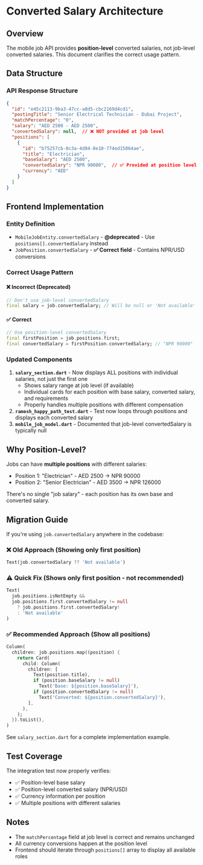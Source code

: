 # Converted Salary Architecture

## Overview
The mobile job API provides **position-level** converted salaries, not job-level converted salaries. This document clarifies the correct usage pattern.

## Data Structure

### API Response Structure
```json
{
  "id": "e45c2113-9ba3-47cc-a8d5-cbc2169d4cd1",
  "postingTitle": "Senior Electrical Technician - Dubai Project",
  "matchPercentage": "0",
  "salary": "AED 2500 - AED 2500",
  "convertedSalary": null,  // ❌ NOT provided at job level
  "positions": [
    {
      "id": "b75257cb-0c3a-4d84-8e10-774ed15064ae",
      "title": "Electrician",
      "baseSalary": "AED 2500",
      "convertedSalary": "NPR 90000",  // ✅ Provided at position level
      "currency": "AED"
    }
  ]
}
```

## Frontend Implementation

### Entity Definition
- `MobileJobEntity.convertedSalary` - **@deprecated** - Use `positions[].convertedSalary` instead
- `JobPosition.convertedSalary` - **✅ Correct field** - Contains NPR/USD conversions

### Correct Usage Pattern

#### ❌ Incorrect (Deprecated)
```dart
// Don't use job-level convertedSalary
final salary = job.convertedSalary; // Will be null or 'Not available'
```

#### ✅ Correct
```dart
// Use position-level convertedSalary
final firstPosition = job.positions.first;
final convertedSalary = firstPosition.convertedSalary; // "NPR 90000"
```

### Updated Components

1. **`salary_section.dart`** - Now displays ALL positions with individual salaries, not just the first one
   - Shows salary range at job level (if available)
   - Individual cards for each position with base salary, converted salary, and requirements
   - Properly handles multiple positions with different compensation
2. **`ramesh_happy_path_test.dart`** - Test now loops through positions and displays each converted salary
3. **`mobile_job_model.dart`** - Documented that job-level convertedSalary is typically null

## Why Position-Level?

Jobs can have **multiple positions** with different salaries:
- Position 1: "Electrician" - AED 2500 → NPR 90000
- Position 2: "Senior Electrician" - AED 3500 → NPR 126000

There's no single "job salary" - each position has its own base and converted salary.

## Migration Guide

If you're using `job.convertedSalary` anywhere in the codebase:

### ❌ Old Approach (Showing only first position)
```dart
Text(job.convertedSalary ?? 'Not available')
```

### ⚠️ Quick Fix (Shows only first position - not recommended)
```dart
Text(
  job.positions.isNotEmpty && 
  job.positions.first.convertedSalary != null
    ? job.positions.first.convertedSalary!
    : 'Not available'
)
```

### ✅ Recommended Approach (Show all positions)
```dart
Column(
  children: job.positions.map((position) {
    return Card(
      child: Column(
        children: [
          Text(position.title),
          if (position.baseSalary != null)
            Text('Base: ${position.baseSalary}'),
          if (position.convertedSalary != null)
            Text('Converted: ${position.convertedSalary}'),
        ],
      ),
    );
  }).toList(),
)
```

See `salary_section.dart` for a complete implementation example.

## Test Coverage

The integration test now properly verifies:
- ✅ Position-level base salary
- ✅ Position-level converted salary (NPR/USD)
- ✅ Currency information per position
- ✅ Multiple positions with different salaries

## Notes

- The `matchPercentage` field at job level is correct and remains unchanged
- All currency conversions happen at the position level
- Frontend should iterate through `positions[]` array to display all available roles
